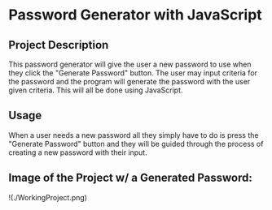 # Password Generator with JavaScript

## Project Description
This password generator will give the user a new password to use when they click the "Generate Password" button. The user may input criteria for the password and the program will generate the password with the user given criteria. This will all be done using JavaScript.

## Usage
When a user needs a new password all they simply have to do is press the "Generate Password" button and they will be guided through the process of creating a new password with their input.

## Image of the Project w/ a Generated Password:
!(./WorkingProject.png)

